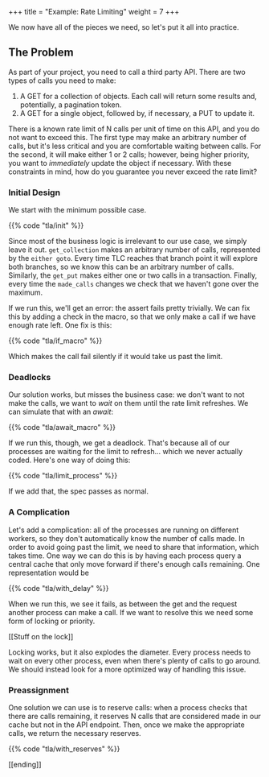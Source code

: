 +++
title = "Example: Rate Limiting"
weight = 7
+++

We now have all of the pieces we need, so let's put it all into practice.

## The Problem

As part of your project, you need to call a third party API. There are two types of calls you need to make:

1. A GET for a collection of objects. Each call will return some results and, potentially, a pagination token.
1. A GET for a single object, followed by, if necessary, a PUT to update it.

There is a known rate limit of N calls per unit of time on this API, and you do not want to exceed this. The first type may make an arbitrary number of calls, but it's less critical and you are comfortable waiting between calls. For the second, it will make either 1 or 2 calls; however, being higher priority, you want to _immediately_ update the object if necessary. With these constraints in mind, how do you guarantee you never exceed the rate limit?

### Initial Design

We start with the minimum possible case.

{{% code "tla/init" %}}

Since most of the business logic is irrelevant to our use case, we simply leave it out. `get_collection` makes an arbitrary number of calls, represented by the `either goto`. Every time TLC reaches that branch point it will explore both branches, so we know this can be an arbitrary number of calls. Similarly, the `get_put` makes either one or two calls in a transaction. Finally, every time the `made_calls` changes we check that we haven't gone over the maximum.

If we run this, we'll get an error: the assert fails pretty trivially. We can fix this by adding a check in the macro, so that we only make a call if we have enough rate left. One fix is this:

{{% code "tla/if_macro" %}}

Which makes the call fail silently if it would take us past the limit.

### Deadlocks

Our solution works, but misses the business case: we don't want to not make the calls, we want to _wait_ on them until the rate limit refreshes. We can simulate that with an _await_:

{{% code "tla/await_macro" %}}

If we run this, though, we get a deadlock. That's because all of our processes are waiting for the limit to refresh... which we never actually coded. Here's one way of doing this:

{{% code "tla/limit_process" %}}

If we add that, the spec passes as normal.

### A Complication

Let's add a complication: all of the processes are running on different workers, so they don't automatically know the number of calls made. In order to avoid going past the limit, we need to share that information, which takes time. One way we can do this is by having each process query a central cache that only move forward if there's enough calls remaining. One representation would be

{{% code "tla/with_delay" %}}

When we run this, we see it fails, as between the get and the request another process can make a call. If we want to resolve this we need some form of locking or priority.

[[Stuff on the lock]]

Locking works, but it also explodes the diameter. Every process needs to wait on every other process, even when there's plenty of calls to go around. We should instead look for a more optimized way of handling this issue.

### Preassignment

One solution we can use is to reserve calls: when a process checks that there are calls remaining, it reserves N calls that are considered made in our cache but not in the API endpoint. Then, once we make the appropriate calls, we return the necessary reserves.

{{% code "tla/with_reserves" %}}

[[ending]]
